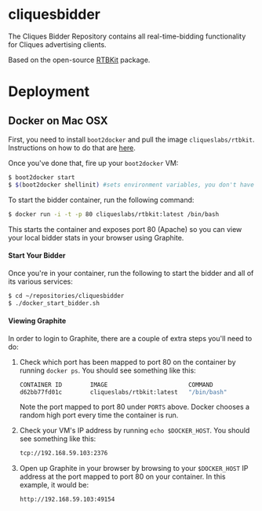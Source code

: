 # cliquesbidder
The Cliques Bidder Repository contains all real-time-bidding functionality for Cliques advertising clients.

Based on the open-source [RTBKit](https://github.com/rtbkit/rtbkit) package.

# Deployment

## Docker on Mac OSX

First, you need to install `boot2docker` and pull the image `cliqueslabs/rtbkit`.  Instructions on how to do that are [here](https://github.com/cliquesads/install-rtbkit#install_from_docker).

Once you've done that, fire up your `boot2docker` VM:

```sh
$ boot2docker start
$ $(boot2docker shellinit) #sets environment variables, you don't have to do this
```

To start the bidder container, run the following command:

```sh
$ docker run -i -t -p 80 cliqueslabs/rtbkit:latest /bin/bash
```

This starts the container and exposes port 80 (Apache) so you can view your local bidder stats in your browser using Graphite.

#### Start Your Bidder
Once you're in your container, run the following to start the bidder and all of its various services:

```sh
$ cd ~/repositories/cliquesbidder
$ ./docker_start_bidder.sh
```

#### Viewing Graphite

In order to login to Graphite, there are a couple of extra steps you'll need to do:

1. Check which port has been mapped to port 80 on the container by running `docker ps`.  You should see something like this:
    ```sh
    CONTAINER ID        IMAGE                       COMMAND             CREATED             STATUS              PORTS                   NAMES
    d62bb77fd01c        cliqueslabs/rtbkit:latest   "/bin/bash"         21 minutes ago      Up 21 minutes       0.0.0.0:49154->80/tcp   thirsty_poitras
    ```
    Note the port mapped to port 80 under `PORTS` above.  Docker chooses a random high port every time the container is run.

2. Check your VM's IP address by running `echo $DOCKER_HOST`.  You should see something like this:
   ```sh
   tcp://192.168.59.103:2376
   ```
3. Open up Graphite in your browser by browsing to your `$DOCKER_HOST` IP address at the port mapped to port 80 on your container.  In this example, it would be:
   ```sh
   http://192.168.59.103:49154
   ```
